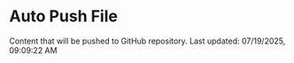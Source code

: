 # Auto Push File

Content that will be pushed to GitHub repository.
Last updated: 07/19/2025, 09:09:22 AM